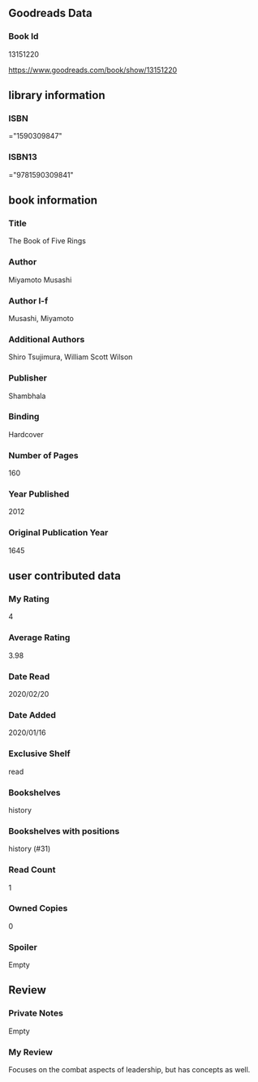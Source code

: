 <!-- This template shows how to bulk convert all columns of data into one markdown file -->
<!-- caveat: substitution key matches column headers from default export. You will get a KeyError if there's a mismatch -->

## Goodreads Data

### Book Id 

13151220

https://www.goodreads.com/book/show/13151220

## library information

### ISBN 
="1590309847"

### ISBN13 
="9781590309841"

## book information

### Title
The Book of Five Rings

### Author 
Miyamoto Musashi

### Author l-f 
Musashi, Miyamoto

### Additional Authors
Shiro Tsujimura, William Scott Wilson

### Publisher 
Shambhala

### Binding
Hardcover

### Number of Pages
160

### Year Published
2012

### Original Publication Year 
1645

## user contributed data

### My Rating
4

### Average Rating
3.98

### Date Read
2020/02/20

### Date Added
2020/01/16

### Exclusive Shelf
read

### Bookshelves
history

### Bookshelves with positions
history (#31)

### Read Count
1

### Owned Copies
0

### Spoiler 
Empty

## Review

### Private Notes
Empty

### My Review
Focuses on the combat aspects of leadership, but has concepts as well.